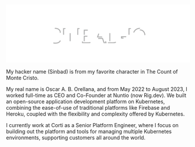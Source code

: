 ![SIBBAD-IO](header.svg)

My hacker name (Sinbad) is from my favorite character in The Count of Monte Cristo.

My real name is Oscar A. B. Orellana, and from May 2022 to August 2023, I worked full-time as CEO and Co-Founder at Nuntio (now Rig.dev). We built an open-source application development platform on Kubernetes, combining the ease-of-use of traditional platforms like Firebase and Heroku, coupled with the flexibility and complexity offered by Kubernetes.

I currently work at Corti as a Senior Platform Engineer, where I focus on building out the platform and tools for managing multiple Kubernetes environments, supporting customers all around the world.
